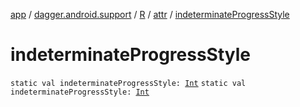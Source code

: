 [app](../../../index.md) / [dagger.android.support](../../index.md) / [R](../index.md) / [attr](index.md) / [indeterminateProgressStyle](./indeterminate-progress-style.md)

# indeterminateProgressStyle

`static val indeterminateProgressStyle: `[`Int`](https://kotlinlang.org/api/latest/jvm/stdlib/kotlin/-int/index.html)
`static val indeterminateProgressStyle: `[`Int`](https://kotlinlang.org/api/latest/jvm/stdlib/kotlin/-int/index.html)